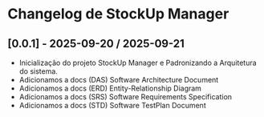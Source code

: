# Changelog de StockUp Manager
## [0.0.1] - 2025-09-20 / 2025-09-21 
- Inicialização do projeto StockUp Manager e Padronizando a Arquitetura do sistema.
- Adicionamos a docs (DAS) Software Architecture Document
- Adicionamos a docs (ERD) Entity-Relationship Diagram
- Adicionamos a docs (SRS) Software Requirements Specification
- Adicionamos a docs (STD) Software TestPlan Document